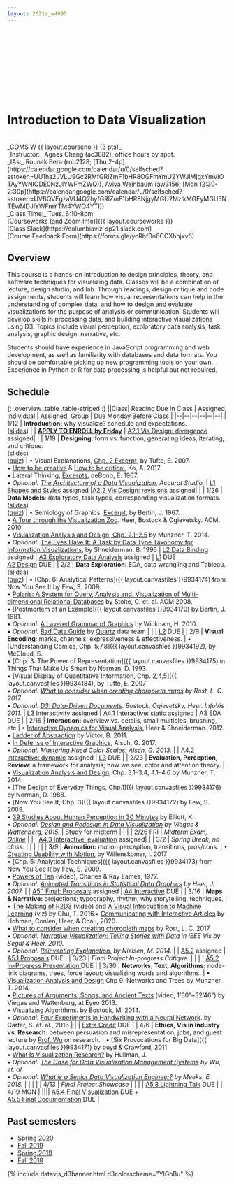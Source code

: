 ```yaml
---
layout: 2021s_w4995
---
```


<svg id="d3banner"></svg>

# Introduction to Data Visualization

<br>
_COMS W {{ layout.courseno }} (3 pts)_ <br>
_Instructor:_ Agnes Chang (ac3882), office hours by appt. <br>
_IAs:_
Rounak Bera (rnb2128; [Thu 2-4p](https://calendar.google.com/calendar/u/0/selfsched?sstoken=UU1ha2JVLU9Gc2RMfGRlZmF1bHR8OGFmYmU2YWJlMjgxYmViOTAyYWNlODE0NzJlYWFmZWQ)), Aviva Weinbaum (aw3156; [Mon 12:30-2:30p](https://calendar.google.com/calendar/u/0/selfsched?sstoken=UVBQVEgzaVU4Q2hyfGRlZmF1bHR8NjgyMGU2MzlkMGEyMGU5NTEwMDJlYWFmYTM4YWQ4YTI)) <br>
_Class Time:_ Tues. 6:10-8pm <br>
[Courseworks (and Zoom Info)]({{ layout.courseworks }}) <br>
[Class Slack](https://columbiaviz-sp21.slack.com) <br>
[Course Feedback Form](https://forms.gle/ycRhfBn6CCXhhjxv6)

## Overview

This course is a hands-on introduction to design principles, theory, and software techniques for visualizing data. Classes will be a combination of lecture, design studio, and lab. Through readings, design critique and code assignments, students will learn how visual representations can help in the understanding of complex data, and how to design and evaluate visualizations for the purpose of analysis or communication. Students will develop skills in processing data, and building interactive visualizations using D3. Topics include visual perception, exploratory data analysis, task analysis, graphic design, narrative, etc.

Students should have experience in JavaScript programming and web development, as well as familiarity with databases and data formats. You should be comfortable picking up new programming tools on your own. Experience in Python or R for data processing is helpful but not required.

## Schedule

{: .overview .table .table-striped :}
||Class| Reading Due In Class | Assigned, Individual | Assigned, Group | Due Monday Before Class |
|--|--|--|--|--|--|
| 1/12 | **Introduction:** why visualize? schedule and expectations. <br>([slides](https://docs.google.com/presentation/d/1dcr3AbkiaP7dT4QS854tO1gcoSeEo7ntuArlPZ_3Ks0/edit?usp=sharing)) |  | [**APPLY TO ENROLL by Friday**](a0.html) | [A2.1 Vis Design: divergence](a2.html) assigned| |
| 1/19 | **Designing**: form vs. function, generating ideas, iterating, and critique.<br>([slides](https://docs.google.com/presentation/d/1VBlS3lGVhGvYhXdrFz9DKTH-NdxCe96BmBeeGdBELdY/edit?usp=sharing))<br>([quiz](https://forms.gle/wfYDXRyTp8i997Kv6)) | • Visual Explanations, [Chp. 2 Excerpt](../files/readings/Tufte_VisualExplanations-Shuttle-Excerpt.pdf), by Tufte, E. 2007.<br>• [How to be creative](http://faculty.washington.edu/ajko/books/design-methods/how-to-be-creative.html) & [How to be critical](http://faculty.washington.edu/ajko/books/design-methods/how-to-be-critical.html), Ko, A. 2017.<br>• Lateral Thinking, [Excerpts](../files/readings/debono_excerpts.pdf), deBono, E. 1967.<br>• _Optional: [The Architecture of a Data Visualization](https://medium.com/accurat-studio/the-architecture-of-a-data-visualization-470b807799b4), Accurat Studio._ | [L1 Shapes and Styles](labs.html) assigned |[A2.2 Vis Design: revisions](a2.html) assigned| |
| 1/26 | **Data Models**: data types, task types, corresponding visualization formats.<br>([slides](https://docs.google.com/presentation/d/14Wm3b-_sZTBH1PtINVL7AQ0PHhXW9hfY3V2IaUJ1ayU/edit?usp=sharing))<br>([quiz](https://forms.gle/5GGVjJ3a1gmCv7K28)) | • Semiology of Graphics, [Excerpt](../files/readings/bertin_semiologyofgraphics_excerpts.pdf), by Bertin, J. 1967.<br>• [A Tour through the Visualization Zoo](http://queue.acm.org/detail.cfm?id=1805128). Heer, Bostock & Ogievetsky. ACM. 2010.<br>• [Visualization Analysis and Design, Chp. 2.1–2.5](https://clio.columbia.edu/catalog/14286801) by Munzner, T. 2014.<br>• *Optional:* [The Eyes Have It: A Task by Data Type Taxonomy for Information Visualizations](http://drum.lib.umd.edu/bitstream/handle/1903/466/CS-TR-3665.pdf?sequence=2), by Shneiderman, B. 1996 | [L2 Data Binding](labs.html) assigned | [A3 Exploratory Data Analysis](a3.html) assigned | [L1](labs.html) DUE<br>[A2 Design](a2.html) DUE |
| 2/2 | **Data Exploration**: EDA, data wrangling and Tableau.<br>([slides](https://docs.google.com/presentation/d/1L8MzbGloldjpuJljueiaT9Ju_ayyhImCyFF33uNKDbQ/edit?usp=sharing))<br>([quiz](https://forms.gle/7NaCYVGyMDidoBDk9)) | • [Chp. 6: Analytical Patterns]({{ layout.canvasfiles }}9934174) from Now You See It by Few, S. 2009.<br>• [Polaris: A System for Query, Analysis and. Visualization of Multi-dimensional Relational Databases](https://research.tableau.com/sites/default/files/Tableau-CACM-Nov-2008-Polaris-Article-by-Stolte-Tang-Hanrahan.pdf) by Stolte, C. et. al. ACM 2008.<br>• [Postmortem of an Example]({{ layout.canvasfiles }}9934170) by Bertin, J. 1981.<br>• *Optional:* [A Layered Grammar of Graphics](http://vita.had.co.nz/papers/layered-grammar.html) by Wickham, H. 2010.<br>• *Optional:* [Bad Data Guide](https://github.com/Quartz/bad-data-guide) by [Quartz](http://agneschang.net/gsapp-dataviz-archhum/qz.com) data team | |  | [L2](labs.html) DUE |
| 2/9 | **Visual Encoding**: marks, channels, expressiveness & effectiveness.<!--<br>([slides](https://docs.google.com/presentation/d/1xegH4qWbDu7PT3N62TOwtHZEoA5QxoEE7_8aofiXT_M/edit?usp=sharing))<br>([quiz](https://forms.gle/L7utcFQvPtTV5wob7))--> | • [Understanding Comics, Chp. 5,7,8]({{ layout.canvasfiles }}9934192), by McCloud, S.<br>• [Chp. 3: The Power of Representation]({{ layout.canvasfiles }}9934175) in Things That Make Us Smart by Norman, D. 1993.<br>• [Visual Display of Quantitative Information, Chp. 2,4,5]({{ layout.canvasfiles }}9934184), by Tufte, E. 2007<br>• _Optional: [What to consider when creating choropleth maps](https://blog.datawrapper.de/choroplethmaps/) by Rost, L. C. 2017._<br>• _Optional: [D3: Data-Driven Documents](http://vis.stanford.edu/files/2011-D3-InfoVis.pdf). Bostock, Ogievetsky, Heer. InfoVis 2011._ | [L3 Interactivity](labs.html) assigned | [A4.1 Interactive: static](a4.html) assigned | [A3 EDA](a3.html) DUE |
| 2/16 | **Interaction:** overview vs. details, small multiples, brushing, etc <!--<br>([slides](https://docs.google.com/presentation/d/1iUGfG0mvID6VzysffUathGsPeS0jzzocci7OuwjoTDc/edit?usp=sharing))<br>([quiz](https://forms.gle/sbkeAiH72gzEnbx16))--> | • [Interactive Dynamics for Visual Analysis.](http://portal.acm.org/ft_gateway.cfm?id=2146416&type=pdf) Heer & Shneiderman. 2012.<br>• [Ladder of Abstraction](http://worrydream.com/LadderOfAbstraction/) by Victor, B. 2011.<br>• [In Defense of Interactive Graphics](https://www.vis4.net/blog/2017/03/in-defense-of-interactive-graphics/), Aisch, G. 2017.<br>• _Optional: [Mastering Hued Color Scales](https://www.vis4.net/blog/2013/09/mastering-multi-hued-color-scales/), Aisch, G. 2013._ |  | [A4.2 Interactive: dynamic](a4.html) assigned | [L3](labs.html) DUE |
| 2/23 | **Evaluation, Perception, Review**: a framework for analysis; how we see, color and attention theory.<!--<br>([slides](https://docs.google.com/presentation/d/1hsCzdE5F5RTOT8HEsHd34xBkrDXhNX_RsaMXHAHjjKQ/edit?usp=sharing))<br>([quiz](https://forms.gle/QvYLzuhwF1WtZ9Wx7))--> | • [Visualization Analysis and Design](https://clio.columbia.edu/catalog/14286801), Chp. 3.1–3.4, 4.1–4.6 by Munzner, T. 2014.<br>• [The Design of Everyday Things, Chp.1]({{ layout.canvasfiles }}9934176) by Norman, D. 1988.<br>• [Now You See It, Chp. 3]({{ layout.canvasfiles }}9934172) by Few, S. 2009.<br>• [39 Studies About Human Perception in 30 Minutes](https://medium.com/@kennelliott/39-studies-about-human-perception-in-30-minutes-4728f9e31a73) by Elliott, K.<br>• _Optional: [Design and Redesign in Data Visualization](https://medium.com/@hint_fm/design-and-redesign-4ab77206cf9#.mha5ohu1t) by Viegas & Wattenberg, 2015._ | Study for midterm |  | |
| 2/26 FRI | *Midterm Exam, [Online](midterm.html)* |  |  | [A4.3 Interactive: evaluation](a4.html) assigned| |
| 3/2 | _Spring Break, no class._ | | | | |
| 3/9 | **Animation:** motion perception, transitions, pros/cons.<!--<br>([slides](https://docs.google.com/presentation/d/1Xh4T4lAtQ5G4brkyG7Ch4UGk9HqNpIdofEzz8St0ilc/edit?usp=sharing))<br>([quiz](https://forms.gle/3QDqfGpFYZnxCSXQA))<br>([final project inspiration](https://docs.google.com/presentation/d/1x0_cR6_7IGnDqW7whyGFrl4xwN1QW2F7ANu-A4m0kUs/edit?usp=sharing))--> | • [Creating Usability with Motion](https://medium.com/ux-in-motion/creating-usability-with-motion-the-ux-in-motion-manifesto-a87a4584ddc), by Willenskomer, I. 2017<br>• [Chp. 5: Analytical Techniques]({{ layout.canvasfiles }}9934173) from Now You See It by Few, S. 2009.<br>• [Powers of Ten](https://youtu.be/0fKBhvDjuy0) (video), Charles & Ray Eames, 1977.<br>• _Optional: [Animated Transitions in Statistical Data Graphics](http://vis.berkeley.edu/papers/animated_transitions/2007-AnimatedTransitions-InfoVis.pdf) by Heer, J. 2007._ |  | [A5.1 Final: Proposals](a5.html) assigned | [A4 Interactive](a4.html) DUE |
| 3/16 | **Maps & Narrative:** projections; typography, rhythm; why storytelling, techniques.<!--<br>([slides](https://docs.google.com/presentation/d/1J0NQhmLm5pVPtY35LySL3OwvZYdKI4Z38fWd9-pzZ8U/edit?usp=sharing))<br>([quiz](https://forms.gle/S48Bvmp5W8qX8nzQ8))<br>([survey](https://forms.gle/CkKav5kKzftzzuMa8))--> | • [The Making of R2D3](https://www.youtube.com/watch?v=tuPjPaEcUKI) (video) and [A Visual Introduction to Machine Learning](http://www.r2d3.us/visual-intro-to-machine-learning-part-1/) (viz) by Chu, T. 2016.• [Communicating with Interactive Articles](https://distill.pub/2020/communicating-with-interactive-articles/) by Hohman, Conlen, Heer, & Chau, 2020.<br>• [What to consider when creating choropleth maps](https://blog.datawrapper.de/choroplethmaps/) by Rost, L. C. 2017.<br>• _Optional: [Narrative Visualization: Telling Stories with Data](http://vis.stanford.edu/papers/narrative) in IEEE Vis by Segal & Heer, 2010._<br>• _Optional: [Reinventing Explanation.](http://michaelnielsen.org/reinventing_explanation/) by Nielsen, M. 2014._ | | [A5.2](a5.html) assigned | [A5.1 Proposals](a5.html) DUE |
| 3/23 | _Final Project In-progress Critique._<!--<br>([slides](https://docs.google.com/presentation/d/1EudkyDR1onHK2SL14kYOfd6YutNrY9ExsExzyKtgbqI/edit?usp=sharing))<br>Critics: [Hannah Fresques](https://www.propublica.org/people/hannah-fresques), [Jia Zhang](https://www.arch.columbia.edu/faculty/2391-jia-zhang), [Erica Greene](https://www.linkedin.com/in/ericagreene/), and [Eugene Wu](http://www.eugenewu.net/)--> | | | | [A5.2 In-Progress Presentation ](a5.html) DUE |
| 3/30 | **Networks, Text, Algorithms:** node-link diagrams, trees, force layout; visualizing words and algorithms.<!--<br>([slides](https://docs.google.com/presentation/d/1PSSxoRVmFfUoNF0aEw52LUlcy0eAJl_gdtzT1tGULwc/edit?usp=sharing))<br>([quiz](https://forms.gle/DhLCt4FtEAwC213i7))--> | •  [Visualization Analysis and Design](https://clio.columbia.edu/catalog/14286801) Chp 9: Networks and Trees by Munzner, T. 2014.<br>• [Pictures of Arguments, Songs, and Ancient Texts](https://vimeo.com/69497902) (video, 1’30”~32’46”) by Viegas and Wattenberg, at Eyeo 2013.<br>• [Visualizing Algorithms. ](https://bost.ocks.org/mike/algorithms/) by Bostock, M. 2014.<br>• *Optional:* [Four Experiments in Handwriting with a Neural Network](https://distill.pub/2016/handwriting/). by Carter, S. et. al., 2016 |  |  | [Extra Credit](ax.html) DUE |
| 4/6 | **Ethics, Vis in Industry vs. Research**: between persuasion and misrepresentation; jobs, and guest lecture by [Prof. Wu](http://www.cs.columbia.edu/~ewu/) on research.<!--<br>([slides](https://docs.google.com/presentation/d/1RLKjkpRRq9UTkIfwK7m-8Dlqbt3mVELHS7xmPDCyVPk/edit?usp=sharing))<br>([quiz](https://forms.gle/2EwgEgvfXHUiU6NfA))--> | • [Six Provocations for Big Data]({{ layout.canvasfiles }}9934171) by boyd & Crawford, 2011<br>• [What Is Visualization Research?](https://medium.com/multiple-views-visualization-research-explained/what-is-visualization-research-what-should-it-be-8840a9ba658) by Hullman, J.<br>• _Optional: [The Case for Data Visualization Management Systems](https://www.dropbox.com/s/yhwnsxfhau7pp1c/Ermac.pdf?dl=0) by Wu, et. al._<br>• _Optional: [What is a Senior Data Visualization Engineer?](https://medium.com/@Elijah_Meeks/what-is-a-senior-data-visualization-engineer-eb032996297) by Meeks, E. 2018._ | | | |
| 4/13 | _Final Project Showcase_ <!--<br>([slides](https://docs.google.com/presentation/d/1EgzqSZ2qFvdJEYSd5SVniElfcj6WPbjTOEiowcf3ntE/edit?usp=sharing)) --> | | | | [A5.3 Lightning Talk](a5.html) DUE |
| 4/19 MON | |||| [A5.4 Final Visualization](a5.html) DUE +<br>[A5.5 Final Documentation](a5.html) DUE |

## Past semesters

- [Spring 2020](/2020s_w4995/)
- [Fall 2019](/2019f_w4995/)
- [Spring 2019](/2019s_w4995)
- [Fall 2018](/2018f_w4995)

{% include datavis_d3banner.html d3colorscheme="YlGnBu" %}
